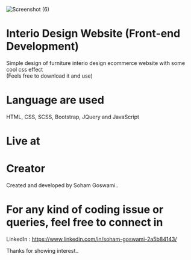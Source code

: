 ![Screenshot (6)](https://github.com/sohamgoswami07/interio-design/assets/65434681/9b0e7bbb-e170-4b7a-b7f8-597bdd758fe6)

# Interio Design Website (Front-end Development)
Simple design of furniture interio design ecommerce website with some cool css effect  
(Feels free to download it and use)

# Language are used  
HTML, CSS, SCSS, Bootstrap, JQuery and JavaScript  

# Live at  


# Creator
Created and developed by Soham Goswami..

# For any kind of coding issue or queries, feel free to connect in
LinkedIn : https://www.linkedin.com/in/soham-goswami-2a5b84143/

Thanks for showing interest..
